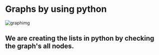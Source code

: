 # Graphs by using python 


![graphimg](https://user-images.githubusercontent.com/31169310/39403092-751eed1e-4b8f-11e8-9877-e18aa2237811.png)

## We are creating the lists in python by checking the graph's all nodes.
